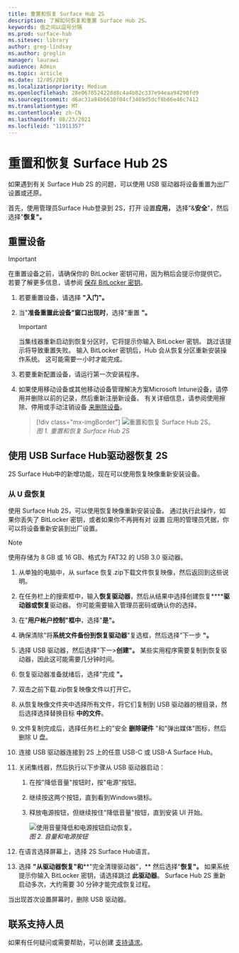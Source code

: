 ```yaml
---
title: 重置和恢复 Surface Hub 2S
description: 了解如何恢复和重置 Surface Hub 2S。
keywords: 值之间以逗号分隔
ms.prod: surface-hub
ms.sitesec: library
author: greg-lindsay
ms.author: greglin
manager: laurawi
audience: Admin
ms.topic: article
ms.date: 12/05/2019
ms.localizationpriority: Medium
ms.openlocfilehash: 28e067852422dd8c4a4b82c337e94eaa94290fd9
ms.sourcegitcommit: d6ac31a94b6630f04cf3469d5dcf8b66e46c7412
ms.translationtype: MT
ms.contentlocale: zh-CN
ms.lasthandoff: 08/23/2021
ms.locfileid: "11911357"
---
```

# <a name="reset-and-recovery-for-surface-hub-2s"></a>重置和恢复 Surface Hub 2S

如果遇到有关 Surface Hub 2S 的问题，可以使用 USB 驱动器将设备重置为出厂设置或还原。

首先，使用管理员Surface Hub登录到 2S，打开 设置**应用，** 选择"&**安全**"，然后选择"**恢复"。**

## <a name="reset-the-device"></a>重置设备

   > [!IMPORTANT]
   > 在重置设备之前，请确保你的 BitLocker 密钥可用，因为稍后会提示你提供它。 若要了解更多信息，请参阅 [保存 BitLocker 密钥](save-bitlocker-key-surface-hub.md)。

1. 若要重置设备，请选择 **"入门"。**

2. 当"**准备重置此设备"窗口出现时**，选择"重置 **"。** 
  
   > [!IMPORTANT]
   > 当集线器重新启动到恢复分区时，它将提示你输入 BitLocker 密钥。 跳过该提示将导致重置失败。 输入 BitLocker 密钥后，Hub 会从恢复分区重新安装操作系统。 这可能需要一小时才能完成。
  
3. 若要重新配置设备，请运行第一次安装程序。

4. 如果使用移动设备或其他移动设备管理解决方案Microsoft Intune设备，请停用并删除以前的记录，然后重新注册新设备。 有关详细信息，请参阅使用擦除、停用或手动注销设备 [来删除设备](https://docs.microsoft.com/intune/devices-wipe)。

   > [!div class="mx-imgBorder"]
   > ![*重置和恢复 Surface Hub 2S*。](images/sh2-reset.png)
   <br/>*图 1. 重置和恢复 Surface Hub 2S* 

## <a name="recover-surface-hub-2s-by-using-a-usb-recovery-drive"></a>使用 USB Surface Hub驱动器恢复 2S

2S Surface Hub中的新增功能，现在可以使用恢复映像重新安装设备。

### <a name="recovery-from-a-usb-drive"></a>从 U 盘恢复

使用 Surface Hub 2S，可以使用恢复映像重新安装设备。 通过执行此操作，如果你丢失了 BitLocker 密钥，或者如果你不再拥有对 设置 应用的管理员凭据，你可以将设备重新安装到出厂设置。

>[!NOTE]
>使用存储为 8 GB 或 16 GB、格式为 FAT32 的 USB 3.0 驱动器。

1. 从单独的电脑中，从 surface 恢复.zip下载文件恢复映像，[](https://support.microsoft.com/surfacerecoveryimage?devicetype=surfacehub2s)然后返回到这些说明。 

1. 在任务栏上的搜索框中，输入**恢复驱动器**，然后从结果中选择创建恢复******驱动器或恢复**驱动器。 你可能需要输入管理员密码或确认你的选择。

1. 在"**用户帐户控制"框中**，选择"**是"。**

1. 确保清除"将**系统文件备份到恢复驱动器**"复选框，然后选择"下一步 **"。**

1. 选择 USB 驱动器，然后选择"下一>**创建"。**  某些实用程序需要复制到恢复驱动器，因此这可能需要几分钟时间。

1. 恢复驱动器准备就绪后，选择"完成 **"。**

1. 双击之前下载.zip恢复映像文件以打开它。

1. 从恢复映像文件夹中选择所有文件，将它们复制到 USB 驱动器的根目录，然后选择选择替换目标 **中的文件**。

1. 文件复制完成后，选择任务栏上的"安全 **删除硬件** "和"弹出媒体"图标，然后删除 U 盘。

1. 连接 USB 驱动器连接到 2S 上的任意 USB-C 或 USB-A Surface Hub。

1. 关闭集线器，然后执行以下步骤从 USB 驱动器启动：

   1. 在按"降低音量"按钮时，按"电源"按钮。
   1. 继续按这两个按钮，直到看到Windows徽标。
   1. 释放电源按钮，但继续按住"降低音量"按钮，直到安装 UI 开始。

      ![*使用音量降低和电源按钮启动恢复*。](images/sh2-keypad.png)
      <br>*图 2. 音量和电源按钮*

1. 在语言选择屏幕上，选择 2S Surface Hub语言。

1. 选择 **"从驱动器恢复"和****"完全清理驱动器"，** 然后选择"**恢复"。** 如果系统提示你输入 BitLocker 密钥，请选择跳过 **此驱动器**。 Surface Hub 2S 重新启动多次，大约需要 30 分钟才能完成恢复过程。

当出现首次设置屏幕时，删除 USB 驱动器。

## <a name="contact-support"></a>联系支持人员

如果有任何疑问或需要帮助，可以创建 [支持请求](https://support.microsoft.com/supportforbusiness/productselection)。

